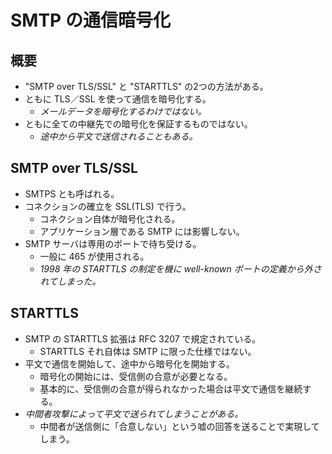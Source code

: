# SMTP の通信暗号化

## 概要

- "SMTP over TLS/SSL" と "STARTTLS" の2つの方法がある。
- ともに TLS／SSL を使って通信を暗号化する。
  - _メールデータを暗号化するわけではない。_
- ともに全ての中継先での暗号化を保証するものではない。
  - _途中から平文で送信されることもある。_

## SMTP over TLS/SSL 

- SMTPS とも呼ばれる。
- コネクションの確立を SSL(TLS) で行う。
  - コネクション自体が暗号化される。
  - アプリケーション層である SMTP には影響しない。
- SMTP サーバは専用のポートで待ち受ける。
  - 一般に 465 が使用される。
  - _1998 年の STARTTLS の制定を機に well-known ポートの定義から外されてしまった。_

## STARTTLS

- SMTP の STARTTLS 拡張は RFC 3207 で規定されている。
  - STARTTLS それ自体は SMTP に限った仕様ではない。
- 平文で通信を開始して、途中から暗号化を開始する。
  - 暗号化の開始には、受信側の合意が必要となる。
  - 基本的に、受信側の合意が得られなかった場合は平文で通信を継続する。
- _中間者攻撃によって平文で送られてしまうことがある。_
  - 中間者が送信側に「合意しない」という嘘の回答を送ることで実現してしまう。
